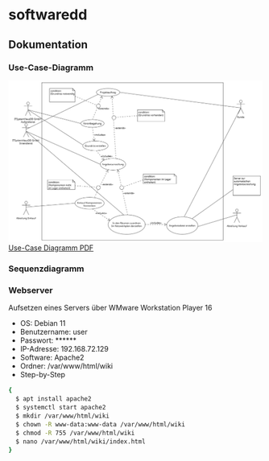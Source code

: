 # softwaredd
## Dokumentation

### Use-Case-Diagramm
![Schaubild Use-Case](use-case.png "Title")
[Use-Case Diagramm PDF](use-case.pdf)

### Sequenzdiagramm
### Webserver

Aufsetzen eines Servers über WMware Workstation Player 16
- OS: Debian 11
- Benutzername: user
- Passwort: ******
- IP-Adresse: 192.168.72.129
- Software: Apache2 
- Ordner: /var/www/html/wiki
- Step-by-Step
```bash
{
  $ apt install apache2
  $ systemctl start apache2
  $ mkdir /var/www/html/wiki
  $ chown -R www-data:www-data /var/www/html/wiki
  $ chmod -R 755 /var/www/html/wiki
  $ nano /var/www/html/wiki/index.html
}
```

